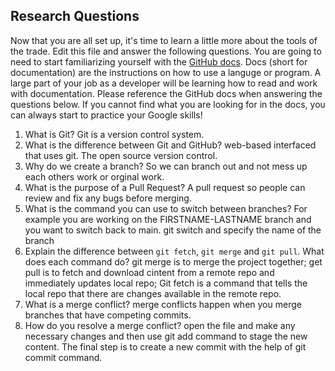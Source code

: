 ## Research Questions 

Now that you are all set up, it's time to learn a little more about the tools of the trade. Edit this file and answer the following questions. You are going to need to start familiarizing yourself with the [GitHub docs](https://docs.github.com/en). Docs (short for documentation) are the instructions on how to use a languge or program. A large part of your job as a developer will be learning how to read and work with documentation. Please reference the GitHub docs when answering the questions below. If you cannot find what you are looking for in the docs, you can always start to practice your Google skills!

1. What is Git? Git is a version control system.
2. What is the difference between Git and GitHub? web-based interfaced that uses git. The open source version control.
3. Why do we create a branch? So we can branch out and not mess up each others work or orginal work.
4. What is the purpose of a Pull Request? A pull request so people can review and fix any bugs before merging.
5. What is the command you can use to switch between branches? For example you are working on the FIRSTNAME-LASTNAME branch and you want to switch back to main. git switch and specify the name of the branch
6. Explain the difference between `git fetch`, `git merge` and `git pull`. What does each command do? git merge is to merge the project together; get pull is to fetch and download cintent from a remote repo and immediately updates local repo; Git fetch is a command that tells the local repo that there are changes available in the remote repo.
7. What is a merge conflict? merge conflicts happen when you merge branches that have competing commits.
8. How do you resolve a merge conflict? open the file and make any necessary changes and then use git add command to stage the new content. The final step is to create a new commit with the help of git commit command.
